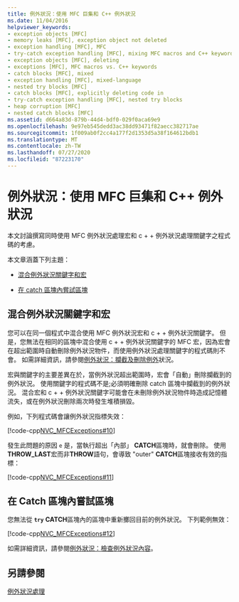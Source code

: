 ```yaml
---
title: 例外狀況：使用 MFC 巨集和 C++ 例外狀況
ms.date: 11/04/2016
helpviewer_keywords:
- exception objects [MFC]
- memory leaks [MFC], exception object not deleted
- exception handling [MFC], MFC
- try-catch exception handling [MFC], mixing MFC macros and C++ keywords
- exception objects [MFC], deleting
- exceptions [MFC], MFC macros vs. C++ keywords
- catch blocks [MFC], mixed
- exception handling [MFC], mixed-language
- nested try blocks [MFC]
- catch blocks [MFC], explicitly deleting code in
- try-catch exception handling [MFC], nested try blocks
- heap corruption [MFC]
- nested catch blocks [MFC]
ms.assetid: d664a83d-879b-44d4-bdf0-029f0aca69e9
ms.openlocfilehash: 9e97eb545dedd3ac38dd93471f82aecc382717ae
ms.sourcegitcommit: 1f009ab0f2cc4a177f2d1353d5a38f164612bdb1
ms.translationtype: MT
ms.contentlocale: zh-TW
ms.lasthandoff: 07/27/2020
ms.locfileid: "87223170"
---
```

# <a name="exceptions-using-mfc-macros-and-c-exceptions"></a>例外狀況：使用 MFC 巨集和 C++ 例外狀況

本文討論撰寫同時使用 MFC 例外狀況處理宏和 c + + 例外狀況處理關鍵字之程式碼的考慮。

本文章涵蓋下列主題：

- [混合例外狀況關鍵字和宏](#_core_mixing_exception_keywords_and_macros)

- [在 catch 區塊內嘗試區塊](#_core_try_blocks_inside_catch_blocks)

## <a name="mixing-exception-keywords-and-macros"></a><a name="_core_mixing_exception_keywords_and_macros"></a>混合例外狀況關鍵字和宏

您可以在同一個程式中混合使用 MFC 例外狀況宏和 c + + 例外狀況關鍵字。 但是，您無法在相同的區塊中混合使用 c + + 例外狀況關鍵字的 MFC 宏，因為宏會在超出範圍時自動刪除例外狀況物件，而使用例外狀況處理關鍵字的程式碼則不會。 如需詳細資訊，請參閱[例外狀況：攔截及刪除例外](exceptions-catching-and-deleting-exceptions.md)狀況。

宏與關鍵字的主要差異在於，當例外狀況超出範圍時，宏會「自動」刪除攔截到的例外狀況。 使用關鍵字的程式碼不是;必須明確刪除 catch 區塊中攔截到的例外狀況。 混合宏和 c + + 例外狀況關鍵字可能會在未刪除例外狀況物件時造成記憶體流失，或在例外狀況刪除兩次時發生堆積損毀。

例如，下列程式碼會讓例外狀況指標失效：

[!code-cpp[NVC_MFCExceptions#10](codesnippet/cpp/exceptions-using-mfc-macros-and-cpp-exceptions_1.cpp)]

發生此問題的原因 `e` 是，當執行超出「內部」 **CATCH**區塊時，就會刪除。 使用**THROW_LAST**宏而非**THROW**語句，會導致 "outer" **CATCH**區塊接收有效的指標：

[!code-cpp[NVC_MFCExceptions#11](codesnippet/cpp/exceptions-using-mfc-macros-and-cpp-exceptions_2.cpp)]

## <a name="try-blocks-inside-catch-blocks"></a><a name="_core_try_blocks_inside_catch_blocks"></a>在 Catch 區塊內嘗試區塊

您無法從 **`try`** **CATCH**區塊內的區塊中重新擲回目前的例外狀況。 下列範例無效：

[!code-cpp[NVC_MFCExceptions#12](codesnippet/cpp/exceptions-using-mfc-macros-and-cpp-exceptions_3.cpp)]

如需詳細資訊，請參閱[例外狀況：檢查例外狀況內容](exceptions-examining-exception-contents.md)。

## <a name="see-also"></a>另請參閱

[例外狀況處理](exception-handling-in-mfc.md)
